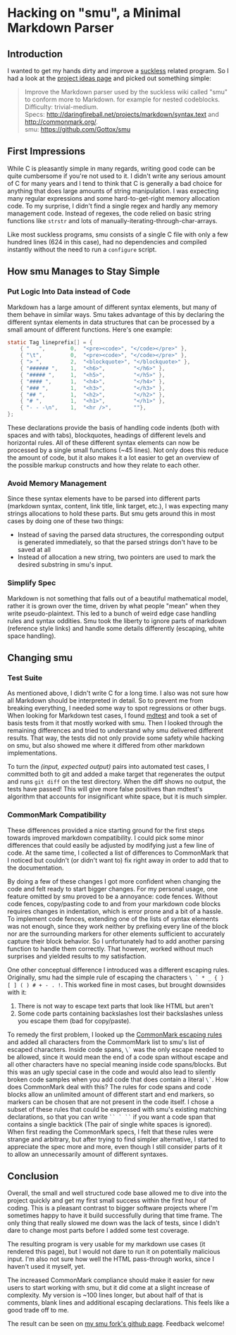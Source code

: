# Hacking on "smu", a Minimal Markdown Parser

## Introduction

I wanted to get my hands dirty and improve a [suckless](https://suckless.org/) related program. So I had a look at the [project ideas page](https://suckless.org/project_ideas/) and picked out something simple:

> Improve the Markdown parser used by the suckless wiki called "smu" to conform more to Markdown. for example for nested codeblocks. Difficulty: trivial-medium.  
> Specs: http://daringfireball.net/projects/markdown/syntax.text and http://commonmark.org/.  
> smu: https://github.com/Gottox/smu  

## First Impressions

While C is pleasantly simple in many regards, writing good code can be quite cumbersome if you're not used to it. I didn't write any serious amount of C for many years and I tend to think that C is generally a bad choice for anything that does large amounts of string manipulation. I was expecting many regular expressions and some hard-to-get-right memory allocation code. To my surprise, I didn't find a single regex and hardly any memory management code. Instead of regexes, the code relied on basic string functions like `strstr` and lots of manually-iterating-through-char-arrays.

Like most suckless programs, smu consists of a single C file with only a few hundred lines (624 in this case), had no dependencies and compiled instantly without the need to run a `configure` script.

## How smu Manages to Stay Simple

### Put Logic Into Data instead of Code

Markdown has a large amount of different syntax elements, but many of them behave in similar ways. Smu takes advantage of this by declaring the different syntax elements in data structures that can be processed by a small amount of different functions. Here's one example:

```c
static Tag lineprefix[] = {
    { "   ",        0,  "<pre><code>", "</code></pre>" },
    { "\t",         0,  "<pre><code>", "</code></pre>" },
    { "> ",         2,  "<blockquote>", "</blockquote>" },
    { "###### ",    1,  "<h6>",         "</h6>" },
    { "##### ",     1,  "<h5>",         "</h5>" },
    { "#### ",      1,  "<h4>",         "</h4>" },
    { "### ",       1,  "<h3>",         "</h3>" },
    { "## ",        1,  "<h2>",         "</h2>" },
    { "# ",         1,  "<h1>",         "</h1>" },
    { "- - -\n",    1,  "<hr />",       ""},
};
```

These declarations provide the basis of handling code indents (both with spaces and with tabs), blockquotes, headings of different levels and horizontal rules. All of these different syntax elements can now be processed by a single small functions (~45 lines). Not only does this reduce the amount of code, but it also makes it a lot easier to get an overview of the possible markup constructs and how they relate to each other.

### Avoid Memory Management

Since these syntax elements have to be parsed into different parts (markdown syntax, content, link title, link target, etc.), I was expecting many strings allocations to hold these parts. But smu gets around this in most cases by doing one of these two things:

* Instead of saving the parsed data structures, the corresponding output is generated immediately, so that the parsed strings don't have to be saved at all
* Instead of allocation a new string, two pointers are used to mark the desired substring in smu's input.

### Simplify Spec

Markdown is not something that falls out of a beautiful mathematical model, rather it is grown over the time, driven by what people "mean" when they write pseudo-plaintext. This led to a bunch of weird edge case handling rules and syntax oddities. Smu took the liberty to ignore parts of markdown (reference style links) and handle some details differently (escaping, white space handling).

## Changing smu

### Test Suite

As mentioned above, I didn't write C for a long time. I also was not sure how all Markdown should be interpreted in detail. So to prevent me from breaking everything, I needed some way to spot regressions or other bugs. When looking for Markdown test cases, I found [mdtest](https://github.com/michelf/mdtest/) and took a set of basis tests from it that mostly worked with smu. Then I looked through the remaining differences and tried to understand why smu delivered different results. That way, the tests did not only provide some safety while hacking on smu, but also showed me where it differed from other markdown implementations.

To turn the *(input, expected output)* pairs into automated test cases, I committed both to git and added a make target that regenerates the output and runs `git diff` on the test directory. When the diff shows no output, the tests have passed! This will give more false positives than mdtest's algorithm that accounts for insignificant white space, but it is much simpler.

### CommonMark Compatibility

These differences provided a nice starting ground for the first steps towards improved markdown compatibility. I could pick some minor differences that could easily be adjusted by modifying just a few line of code. At the same time, I collected a list of differences to CommonMark that I noticed but couldn't (or didn't want to) fix right away in order to add that to the documentation.

By doing a few of these changes I got more confident when changing the code and felt ready to start bigger changes. For my personal usage, one feature omitted by smu proved to be a annoyance: code fences. Without code fences, copy/pasting code to and from your markdown code blocks requires changes in indentation, which is error prone and a bit of a hassle. To implement code fences, extending one of the lists of syntax elements was not enough, since they work neither by prefixing every line of the block nor are the surrounding markers for other elements sufficient to accurately capture their block behavior. So I unfortunately had to add another parsing function to handle them correctly. That however, worked without much surprises and yielded results to my satisfaction.

One other conceptual difference I introduced was a different escaping rules. Originally, smu had the simple rule of escaping the characters `` \ ` * _ { } [ ] ( ) # + - . ! ``. This worked fine in most cases, but brought downsides with it:

1. There is not way to escape text parts that look like HTML but aren't
2. Some code parts containing backslashes lost their backslashes unless you escape them (bad for copy/paste).

To remedy the first problem, I looked up the [CommonMark escaping rules](https://spec.commonmark.org/0.29/#backslash-escapes) and added all characters from the CommomMark list to smu's list of escaped characters. Inside code spans, `` \` `` was the only escape needed to be allowed, since it would mean the end of a code span without escape and all other characters have no special meaning inside code spans/blocks. But this was an ugly special case in the code and would also lead to silently broken code samples when you add code that does contain a literal `` \` ``. How does CommonMark deal with this? The rules for code spans and code blocks allow an unlimited amount of different start and end markers, so markers can be chosen that are not present in the code itself. I chose a subset of these rules that could be expressed with smu's existing matching declarations, so that you can write ``` `` ` `` ``` if you want a code span that contains a single backtick (The pair of single white spaces is ignored). When first reading the CommonMark specs, I felt that these rules were strange and arbitrary, but after trying to find simpler alternative, I started to appreciate the spec more and more, even though I still consider parts of it to allow an unnecessarily amount of different syntaxes.

<!--
### Different approaches

* used regex
* more comments
-->

## Conclusion

Overall, the small and well structured code base allowed me to dive into the project quickly and get my first small success within the first hour of coding. This is a pleasant contrast to bigger software projects where I'm sometimes happy to have it build successfully during that time frame. The only thing that really slowed me down was the lack of tests, since I didn't dare to change most parts before I added some test coverage.

The resulting program is very usable for my markdown use cases (it rendered this page), but I would not dare to run it on potentially malicious input. I'm also not sure how well the HTML pass-through works, since I haven't used it myself, yet.

The increased CommonMark compliance should make it easier for new users to start working with smu, but it did come at a slight increase of complexity. My version is ~100 lines longer, but about half of that is comments, blank lines and additional escaping declarations. This feels like a good trade off to me.

The result can be seen on [my smu fork's github page](https://github.com/karlb/smu). Feedback welcome!
